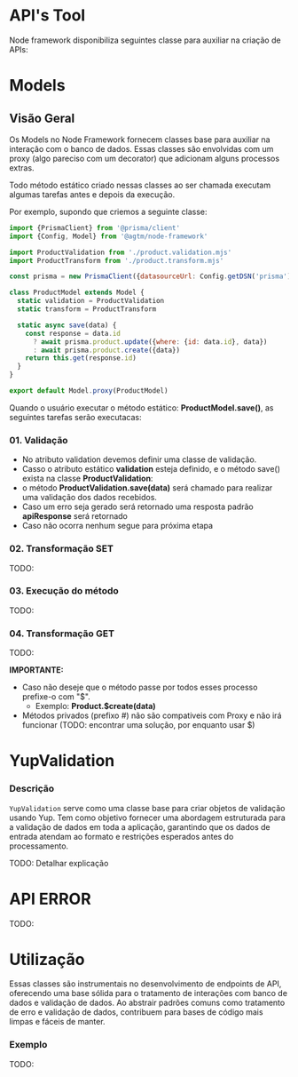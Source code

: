# API's Tool

Node framework disponibiliza seguintes classe para auxiliar na criação de APIs:

# Models

## Visão Geral

Os Models no Node Framework fornecem classes base para auxiliar na interação com o banco de dados. Essas classes são
envolvidas com um proxy (algo pareciso com um decorator) que adicionam alguns processos extras.

Todo método estático criado nessas classes ao ser chamada executam algumas tarefas antes e depois da execução.

Por exemplo, supondo que criemos a seguinte classe:

```javascript
import {PrismaClient} from '@prisma/client'
import {Config, Model} from '@agtm/node-framework'

import ProductValidation from './product.validation.mjs'
import ProductTransform from './product.transform.mjs'

const prisma = new PrismaClient({datasourceUrl: Config.getDSN('prisma')})

class ProductModel extends Model {
  static validation = ProductValidation
  static transform = ProductTransform

  static async save(data) {
    const response = data.id
      ? await prisma.product.update({where: {id: data.id}, data})
      : await prisma.product.create({data})
    return this.get(response.id)
  }
}

export default Model.proxy(ProductModel)
```

Quando o usuário executar o método estático: **ProductModel.save()**, as seguintes tarefas serão executacas:

### 01. Validação

* No atributo validation devemos definir uma classe de validação.
* Casso o atributo estático **validation** esteja definido, e o método save() exista na classe **ProductValidation**:
* o método **ProductValidation.save(data)** será chamado para realizar uma validação dos dados recebidos.
* Caso um erro seja gerado será retornado uma resposta padrão **apiResponse** será retornado
* Caso não ocorra nenhum segue para próxima etapa

### 02. Transformação SET

TODO:

### 03. Execução do método

TODO:

### 04. Transformação GET

TODO:

**IMPORTANTE:**

* Caso não deseje que o método passe por todos esses processo prefixe-o com "$".
  * Exemplo: **Product.$create(data)**
* Métodos privados (prefixo #) não são compativeis com Proxy e não irá funcionar (TODO: encontrar uma solução, por
  enquanto usar $)

# YupValidation

### Descrição

`YupValidation` serve como uma classe base para criar objetos de validação usando Yup. Tem como objetivo fornecer uma
abordagem estruturada para a validação de dados em toda a aplicação, garantindo que os dados de entrada atendam ao
formato e restrições esperados antes do processamento.

TODO: Detalhar explicação

# API ERROR

TODO:

# Utilização

Essas classes são instrumentais no desenvolvimento de endpoints de API, oferecendo uma base sólida para o tratamento de
interações com banco de dados e validação de dados. Ao abstrair padrões comuns como tratamento de erro e validação de
dados, contribuem para bases de código mais limpas e fáceis de manter.

### Exemplo

TODO:
